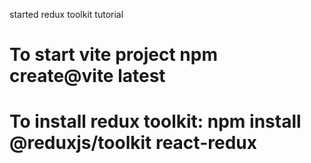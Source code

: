 started redux toolkit tutorial
# To start vite project npm create@vite latest
# To install redux toolkit: npm install @reduxjs/toolkit react-redux
